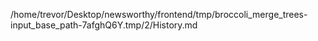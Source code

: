 /home/trevor/Desktop/newsworthy/frontend/tmp/broccoli_merge_trees-input_base_path-7afghQ6Y.tmp/2/History.md